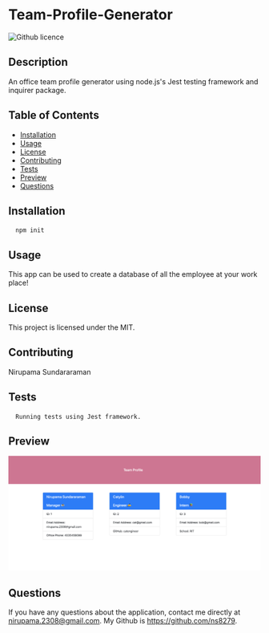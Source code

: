 # Team-Profile-Generator
  ![Github licence](http://img.shields.io/badge/license-MIT-blue.svg)
  
  ## Description
  An office team profile generator using node.js's Jest testing framework and inquirer package.

  ## Table of Contents
  * [Installation](#installation)
  * [Usage](#usage)
  * [License](#license)
  * [Contributing](#contributing)
  * [Tests](#tests)
  * [Preview](#preview)
  * [Questions](#questions)
  
  ## Installation 
      npm init

  ## Usage
  This app can be used to create a database of all the employee at your work place!
   
  ## License
  This project is licensed under the MIT.

  ## Contributing
  Nirupama Sundararaman

  ## Tests
      Running tests using Jest framework.


  ## Preview
  ![Alt text](./images/preview.png?raw=true "Title")
        

  ## Questions
  If you have any questions about the application, contact me directly at nirupama.2308@gmail.com. My Github is https://github.com/ns8279.
